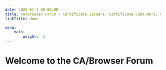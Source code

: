 ```yaml
---
date: 2023-01-4 00:00:00
title: CA/Browser Forum - Certificate Issuers, Certificate Consumers, and Interested Parties Working to Secure the Web
linkTitle: Home

menu:
    main:
        weight: -1
---
```


# Welcome to the CA/Browser Forum

